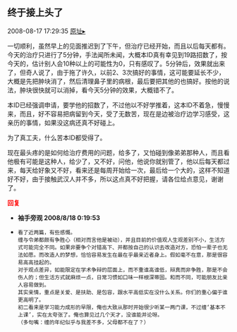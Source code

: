 ## 终于接上头了
2008-08-17 17:29:35
[原址▸](http://www.fxgan.com/chan_time/2008_07_12/1133.htm)


一切顺利，虽然早上的见面推迟到了下午，但治疗已经开始，而且以后每天都有。今天的治疗只进行了5分钟，手法闻所未闻，大概本ID真有幸见到19路招数了，按今天的，估计别人会10种以上的可能性为0，只有感叹了。5分钟后，效果就出来了，但奇人说了，由于拖了许久，以前2、3次搞好的事情，这可能要延长不少，大概是先把肿块消了，然后清理鼻子里的病根，最后要把其他的也搞好。按他的说法，肿块很快就可以消掉，看今天5分钟的效果，大概错不了。
 
本ID已经强调申请，要学他的招数了，不过他以不好学推着，这本ID不着急，慢慢来，而且，好不容易把病留到今天，受了无数苦，现在是边被治疗边学习感受，这亲历的事情，如果没这病还真不好碰上。

为了真工夫，什么苦本ID都受得了。

现在最头疼的是如何给治疗费用的问题，给多了，又怕碰到像弟弟那种人，而且看他极有可能是这种人，给少了，又不好，问他，他说你就别管了，他以后每天都过来，每天给好象又不好，看来还是每周开始给一次，最后给一个大的，这样不知道好不好，由于接触武汉人并不多，所以这点真不好把握，请各位给点意见，谢谢了。




<font color='red'>**回复**</font>


- **袖手旁观 2008/8/18 0:19:53**
- ```
  看了近两篇，有些感慨。
  缠与令弟都颇有争胜心（相对而言他是被动），并且目前的价值观人生观差别不小，生活方式可能完全不同。如果非要争个对错高下、并都按自己的认识去改造对方，恐怕一辈子也无法如愿。而改造人的梦想，恰恰容易发生在最在乎最亲近者身上。假如毫不在意，那是很容易高高挂起的。
  对于观点差异，如能限定在学术争辩的层面上，而不重谁高谁低，辩真而非争胜，那是不会伤人的；但生活方式就麻烦一点，日常习惯如口味一样根深蒂固。和而不同，可能朋友比亲人容易做到。
  其实亲情，重点是关爱、是扶助、是包容，跟水平高低实在没什么关系。你们的重心偏于谁更高明了。
  初二看来是学习能力成形的早限，俺也大致从那时开始很少听某一两门课，不过缠‘基本不上课’，实在太夸张了。俺也算见过几个天才，没谁能并论呀。
  （多句嘴：缠的年纪似乎与我差不多，父母都不在了？）
  ```
